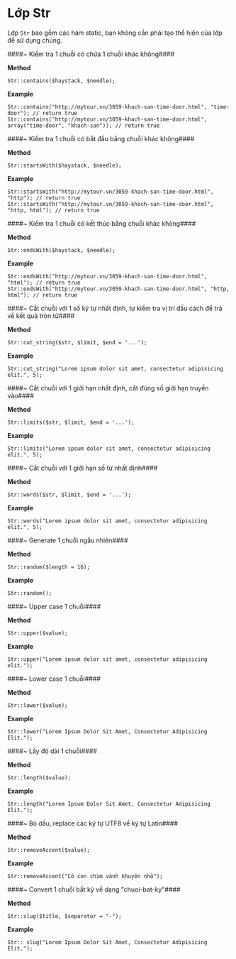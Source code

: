 Lớp Str
======

Lớp `Str` bao gồm các hàm static, bạn không cần phải tạo thể hiện của lớp để sử dụng chúng.

####~ Kiểm tra 1 chuỗi có chứa 1 chuỗi khác không####

**Method**
  
    Str::contains($haystack, $needle);

**Example**

    Str::contains("http://mytour.vn/3059-khach-san-time-door.html", "time-door"); // return true
    Str::contains("http://mytour.vn/3059-khach-san-time-door.html", array("time-door", "khach-san")); // return true

####~ Kiểm tra 1 chuỗi có bắt đầu bằng chuỗi khác không####

**Method**

    Str::startsWith($haystack, $needle);

**Example**

    Str::startsWith("http://mytour.vn/3059-khach-san-time-door.html", "http"); // return true
    Str::startsWith("http://mytour.vn/3059-khach-san-time-door.html", "http, html"); // return true

####~ Kiểm tra 1 chuỗi có kết thúc bằng chuỗi khác không####

**Method**

    Str::endsWith($haystack, $needle);

**Example**

    Str::endsWith("http://mytour.vn/3059-khach-san-time-door.html", "html"); // return true
    Str::endsWith("http://mytour.vn/3059-khach-san-time-door.html", "http, html"); // return true

####~ Cắt chuỗi với 1 số ký tự nhất định, tự kiểm tra vị trí dấu cách để trả về kết quả tròn từ####

**Method**

    Str::cut_string($str, $limit, $end = '...');

**Example**

    Str::cut_string("Lorem ipsum dolor sit amet, consectetur adipisicing elit.", 5);


####~ Cắt chuỗi với 1 giới hạn nhất định, cắt đúng số giới hạn truyền vào####

**Method**

    Str::limits($str, $limit, $end = '...');

**Example**

    Str::limits("Lorem ipsum dolor sit amet, consectetur adipisicing elit.", 5);

####~ Cắt chuỗi với 1 giới hạn số từ nhất định####

**Method**

    Str::words($str, $limit, $end = '...');

**Example**

    Str::words("Lorem ipsum dolor sit amet, consectetur adipisicing elit.", 5);

####~ Generate 1 chuỗi ngẫu nhiên####

**Method**

    Str::random($length = 16);

**Example**

    Str::random();

####~ Upper case 1 chuỗi####

**Method**

    Str::upper($value);

**Example**

    Str::upper("Lorem ipsum dolor sit amet, consectetur adipisicing elit.");

####~ Lower case 1 chuỗi####

**Method**

    Str::lower($value);

**Example**

    Str::lower("Lorem Ipsum Dolor Sit Amet, Consectetur Adipisicing Elit.");

####~ Lấy độ dài 1 chuỗi####

**Method**

    Str::length($value);

**Example**

    Str::length("Lorem Ipsum Dolor Sit Amet, Consectetur Adipisicing Elit.");

####~ Bỏ dấu, replace các ký tự UTF8 về ký tự Latin####

**Method**

    Str::removeAccent($value);

**Example**

    Str::removeAccent("Có con chim vành khuyên nhỏ");


####~ Convert 1 chuỗi bất kỳ về dạng "chuoi-bat-ky"####

**Method**

    Str::slug($title, $separator = "-");

**Example**

    Str:: slug("Lorem Ipsum Dolor Sit Amet, Consectetur Adipisicing Elit.");
